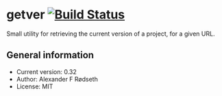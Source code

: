 # getver [![Build Status](https://travis-ci.org/xyproto/getver.svg?branch=master)](https://travis-ci.org/xyproto/getver)

Small utility for retrieving the current version of a project, for a given URL.

General information
-------------------

* Current version: 0.32
* Author: Alexander F Rødseth
* License: MIT

